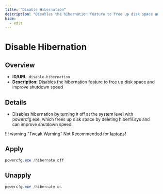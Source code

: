 ```yaml
---
title: "Disable Hibernation"
description: "Disables the hibernation feature to free up disk space and improve shutdown speed"
hide:
  - edit
---
```


<!-- ⚠️ This file is auto-generated. Do not edit manually. -->

# Disable Hibernation

## Overview
- **ID/URL**: `disable-hibernation`
- **Description**: Disables the hibernation feature to free up disk space and improve shutdown speed



## Details

- Disables hibernation by turning it off at the system level with powercfg.exe, which frees up disk space by deleting hiberfil.sys and can improve shutdown speed.


!!! warning "Tweak Warning"
    Not Recommended for laptops!


## Apply

```powershell
powercfg.exe /hibernate off
```

## Unapply

```powershell
powercfg.exe /hibernate on
```
